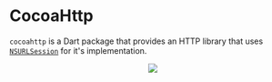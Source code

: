 # CocoaHttp

`cocoahttp` is a Dart package that provides an HTTP library that uses 
[`NSURLSession`](https://developer.apple.com/documentation/foundation/nsurlsession)
for it's implementation.

<p align="center">
  <img src="https://docs.google.com/drawings/d/e/2PACX-1vRDzwkRtcShlBAf4Vn5_NpsIxAz7mXbJQQf0UfQD5pgugi7B0SvRSXvUB4pGcxlLcUq-6ZpiikblFRw/pub?w=960&amp;h=720">
  <br/>
</p>
